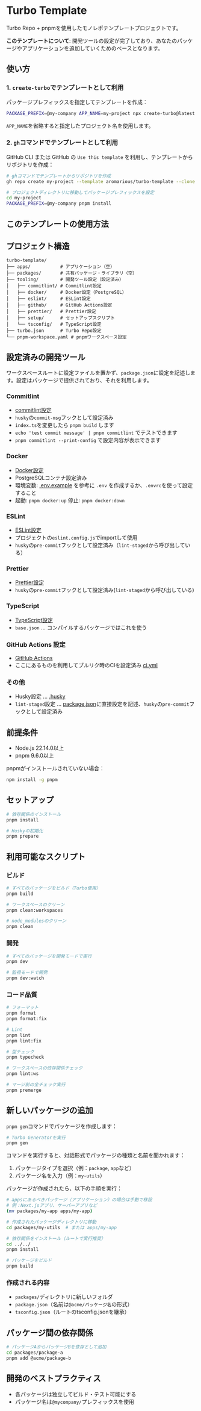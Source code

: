 # Turbo Template

Turbo Repo + pnpmを使用したモノレポテンプレートプロジェクトです。

**このテンプレートについて**: 開発ツールの設定が完了しており、あなたのパッケージやアプリケーションを追加していくためのベースとなります。

## 使い方

### 1. `create-turbo`でテンプレートとして利用

パッケージプレフィックスを指定してテンプレートを作成：

```bash
PACKAGE_PREFIX=@my-company APP_NAME=my-project npx create-turbo@latest -e https://github.com/aromarious/turbo-template my-project
```

`APP_NAME`を省略すると指定したプロジェクト名を使用します。

### 2. `gh`コマンドでテンプレートとして利用

GitHub CLI または GitHub の `Use this template` を利用し、テンプレートからリポジトリを作成：

```bash
# ghコマンドでテンプレートからリポジトリを作成
gh repo create my-project --template aromarious/turbo-template --clone

# プロジェクトディレクトリに移動してパッケージプレフィックスを設定
cd my-project
PACKAGE_PREFIX=@my-company pnpm install
```

## このテンプレートの使用方法

## プロジェクト構造

```
turbo-template/
├── apps/           # アプリケーション（空）
├── packages/       # 共有パッケージ・ライブラリ（空）
├── tooling/        # 開発ツール設定（設定済み）
│   ├── commitlint/ # Commitlint設定
│   ├── docker/     # Docker設定（PostgreSQL）
│   ├── eslint/     # ESLint設定
│   ├── github/     # GitHub Actions設定
│   ├── prettier/   # Prettier設定
│   ├── setup/      # セットアップスクリプト
│   └── tsconfig/   # TypeScript設定
├── turbo.json      # Turbo Repo設定
└── pnpm-workspace.yaml # pnpmワークスペース設定
```

## 設定済みの開発ツール

ワークスペースルートに設定ファイルを置かず、`package.json`に設定を記述します。設定はパッケージで提供されており、それを利用します。

### Commitlint
- [commitlint設定](./tooling/commitlint/src/index.ts)
- `husky`の`commit-msg`フックとして設定済み
- `index.ts`を変更したら `pnpm build` します
- `echo 'test commit message' | pnpm commitlint` でテストできます
- `pnpm commitlint --print-config` で設定内容が表示できます

### Docker
- [Docker設定](./tooling/docker/README.md)
- PostgreSQLコンテナ設定済み
- 環境変数: [.env.example](./.env.example) を参考に `.env` を作成するか、`.envrc`を使って設定すること
- 起動: `pnpm docker:up` 停止: `pnpm docker:down`

### ESLint
- [ESLint設定](./tooling/eslint/)
- プロジェクトの`eslint.config.js`でimportして使用
- `husky`の`pre-commit`フックとして設定済み（`lint-staged`から呼び出している）

### Prettier
- [Prettier設定](./tooling/prettier/index.js)
- `husky`の`pre-commit`フックとして設定済み(`lint-staged`から呼び出している)

### TypeScript
- [TypeScript設定](./tooling/typescript/)
- `base.json` … コンパイルするパッケージではこれを使う

### GitHub Actions 設定
- [GitHub Actions](./tooling/github/)
- ここにあるものを利用してプルリク時のCIを設定済み [ci.yml](./.github/workflows/ci.yml)

### その他
- Husky設定 ... [.husky](./.husky)
- `lint-staged`設定 ... [package.json](./package.json)に直接設定を記述、`husky`の`pre-commit`フックとして設定済み

## 前提条件

- Node.js 22.14.0以上
- pnpm 9.6.0以上

pnpmがインストールされていない場合：
```bash
npm install -g pnpm
```

## セットアップ

```bash
# 依存関係のインストール
pnpm install

# Huskyの初期化
pnpm prepare
```

## 利用可能なスクリプト

### ビルド

```bash
# すべてのパッケージをビルド（Turbo使用）
pnpm build

# ワークスペースのクリーン
pnpm clean:workspaces

# node_modulesのクリーン
pnpm clean
```

### 開発

```bash
# すべてのパッケージを開発モードで実行
pnpm dev

# 監視モードで開発
pnpm dev:watch
```

### コード品質

```bash
# フォーマット
pnpm format
pnpm format:fix

# Lint
pnpm lint
pnpm lint:fix

# 型チェック
pnpm typecheck

# ワークスペースの依存関係チェック
pnpm lint:ws

# マージ前の全チェック実行
pnpm premerge
```

## 新しいパッケージの追加

`pnpm gen`コマンドでパッケージを作成します：

```bash
# Turbo Generatorを実行
pnpm gen
```

コマンドを実行すると、対話形式でパッケージの種類と名前を聞かれます：

1. パッケージタイプを選択（例：`package`, `app`など）
2. パッケージ名を入力（例：`my-utils`）

パッケージが作成されたら、以下の手順を実行：

```bash
# appsにあるべきパッケージ（アプリケーション）の場合は手動で移設
# 例：Next.jsアプリ、サーバーアプリなど
(mv packages/my-app apps/my-app)

# 作成されたパッケージディレクトリに移動
cd packages/my-utils  # または apps/my-app

# 依存関係をインストール（ルートで実行推奨）
cd ../../
pnpm install

# パッケージをビルド
pnpm build
```

### 作成される内容

- `packages/`ディレクトリに新しいフォルダ
- `package.json`（名前は`@acme/パッケージ名`の形式）
- `tsconfig.json`（ルートのtsconfig.jsonを継承）

## パッケージ間の依存関係

```bash
# パッケージAからパッケージBを依存として追加
cd packages/package-a
pnpm add @acme/package-b
```

## 開発のベストプラクティス

- 各パッケージは独立してビルド・テスト可能にする
- パッケージ名は`@mycompany/`プレフィックスを使用
